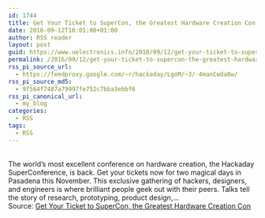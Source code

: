 ```yaml
---
id: 1744
title: Get Your Ticket to SuperCon, the Greatest Hardware Creation Con
date: 2016-09-12T16:01:00+01:00
author: RSS reader
layout: post
guid: https://www.uelectronics.info/2016/09/12/get-your-ticket-to-supercon-the-greatest-hardware-creation-con/
permalink: /2016/09/12/get-your-ticket-to-supercon-the-greatest-hardware-creation-con/
rss_pi_source_url:
  - https://feedproxy.google.com/~r/hackaday/LgoM/~3/-4manCwda8w/
rss_pi_source_md5:
  - 9f564f7487a79997fe752c7bba3ebbf6
rss_pi_canonical_url:
  - my_blog
categories:
  - RSS
tags:
  - RSS
---
```

&#013;  
The world’s most excellent conference on hardware creation, the Hackaday SuperConference, is back. Get your tickets now for two magical days in Pasadena this November. This exclusive gathering of hackers, designers, and engineers is where brilliant people geek out with their peers. Talks tell the story of research, prototyping, product design,…&#013;  
Source: <a href="https://feedproxy.google.com/~r/hackaday/LgoM/~3/-4manCwda8w/" target="_blank">Get Your Ticket to SuperCon, the Greatest Hardware Creation Con</a>